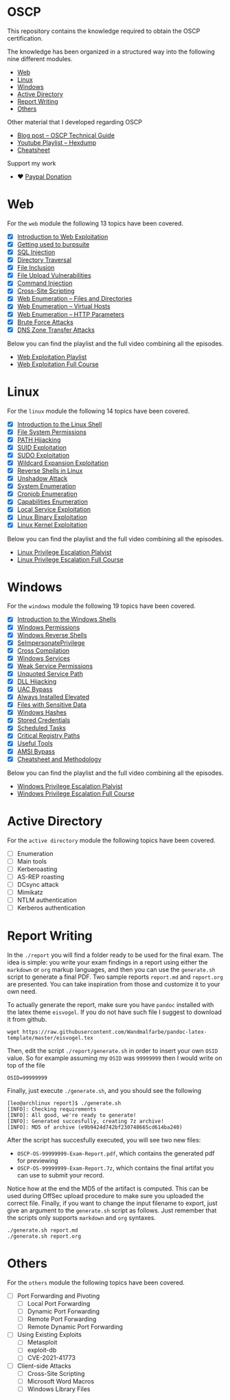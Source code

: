# OSCP

This repository contains the knowledge required to obtain the OSCP certification.

The knowledge has been organized in a structured way into the following nine different modules.

- [Web](./modules/web)
- [Linux](./modules/linux)
- [Windows](./modules/windows)
- [Active Directory](./modules/active-directory)
- [Report Writing](#report-writing)
- [Others]((./modules/others))

Other material that I developed regarding OSCP

- [Blog post – OSCP Technical Guide](https://blog.leonardotamiano.xyz/tech/oscp-technical-guide/)
- [Youtube Playlist – Hexdump](https://www.youtube.com/watch?v=9mrf-WyzkpE&list=PLJnLaWkc9xRgOyupMhNiVFfgvxseWDH5x)
- [Cheatsheet](./cheatsheet.org)

Support my work

- ❤️ [Paypal Donation](https://www.paypal.com/donate/?hosted_button_id=T49GUPRXALYTQ)

# Web

For the `web` module the following 13 topics have been covered. 

- [X] [Introduction to Web Exploitation](./modules/01-web/01-introduction-to-web-exploitation)
- [X] [Getting used to burpsuite](./modules/01-web/02-getting-used-to-burpsuite)
- [X] [SQL Injection](./modules/01-web/03-sql-injection)
- [X] [Directory Traversal](./modules/01-web/04-directory-traversal)
- [X] [File Inclusion](./modules/01-web/05-file-inclusion)
- [X] [File Upload Vulnerabilities](./modules/01-web/06-file-upload-vulnerabilities)
- [X] [Command Injection](https://www.youtube.com/watch?v=F9_wc7J4iMU)
- [X] [Cross-Site Scripting](https://www.youtube.com/watch?v=XdlCWekzMq4)
- [X] [Web Enumeration – Files and Directories](https://www.youtube.com/watch?v=kfkGhuT6Lnc)
- [X] [Web Enumeration – Virtual Hosts](https://www.youtube.com/watch?v=qksFm0HaBN0)
- [X] [Web Enumeration – HTTP Parameters](https://www.youtube.com/watch?v=OlOs31VzhHo)
- [X] [Brute Force Attacks](https://youtu.be/tFNRGMF_bdE)
- [X] [DNS Zone Transfer Attacks](https://youtu.be/IRvHfLhcGVw)

Below you can find the playlist and the full video combining all the episodes.

- [Web Exploitation Playlist](https://www.youtube.com/watch?v=fe5qBuxumRM&list=PLJnLaWkc9xRitBGPK5CcyoWCcPCeTYoqw)
- [Web Exploitation Full Course](https://www.youtube.com/watch?v=ik2p4Rz4QzM&t=1891s)

# Linux

For the `linux` module the following 14 topics have been covered.

- [X] [Introduction to the Linux Shell](https://www.youtube.com/watch?v=YDoKDEfugI4)
- [X] [File System Permissions](https://www.youtube.com/watch?v=ebFrveeBMN0)
- [X] [PATH Hijacking](https://www.youtube.com/watch?v=IPs5xz5aEzk)
- [X] [SUID Exploitation](https://www.youtube.com/watch?v=sQW-Bja7pvE)
- [X] [SUDO Exploitation](https://www.youtube.com/watch?v=GCaCK_BaGig)
- [X] [Wildcard Expansion Exploitation](https://www.youtube.com/watch?v=pKefnEhhGV0)
- [X] [Reverse Shells in Linux](https://www.youtube.com/watch?v=8zt_jIwC7cY)
- [X] [Unshadow Attack](https://www.youtube.com/watch?v=eVlVQHlJC6U)
- [X] [System Enumeration](https://www.youtube.com/watch?v=TddEf8qyuKI)
- [X] [Cronjob Enumeration](https://www.youtube.com/watch?v=BKnGGqy07gc)
- [X] [Capabilities Enumeration](https://www.youtube.com/watch?v=vbjuVTfVFMA)
- [X] [Local Service Exploitation](https://www.youtube.com/watch?v=fXEatXoylqg)
- [X] [Linux Binary Exploitation](https://www.youtube.com/watch?v=C5JUPIvH3t4)
- [X] [Linux Kernel Exploitation](https://www.youtube.com/watch?v=NZ8KcSv8L9U)

Below you can find the playlist and the full video combining all the episodes.

- [Linux Privilege Escalation Plalyist](https://www.youtube.com/watch?v=YDoKDEfugI4&list=PLJnLaWkc9xRiI6Uxygcxrsqlza3KhRy4v)
- [Linux Privilege Escalation Full Course](https://www.youtube.com/watch?v=5Un3ffzokJQ)

# Windows
For the `windows` module the following 19 topics have been covered.

- [X] [Introduction to the Windows Shells](https://www.youtube.com/watch?v=n382EGuJP8Y)
- [X] [Windows Permissions](https://www.youtube.com/watch?v=-3UtOvZDWdk)
- [X] [Windows Reverse Shells](https://www.youtube.com/watch?v=Vwv4IhUH_00)
- [X] [SeImpersonatePrivilege](https://www.youtube.com/watch?v=01ODXD-oqyc)
- [X] [Cross Compilation](https://www.youtube.com/watch?v=LESXa6HLOcc)
- [X] [Windows Services](https://www.youtube.com/watch?v=R9pDCdBWTAk)
- [X] [Weak Service Permissions](https://www.youtube.com/watch?v=8sLagxX4OVs)
- [X] [Unquoted Service Path](https://www.youtube.com/watch?v=Hj3Y40z2dSQ)
- [X] [DLL Hijacking](https://www.youtube.com/watch?v=9BES78zKpok)
- [X] [UAC Bypass](https://www.youtube.com/watch?v=ZhaZJ4Uipqk)
- [X] [Always Installed Elevated](https://www.youtube.com/watch?v=tnGD83COUIQ)
- [X] [Files with Sensitive Data](https://www.youtube.com/watch?v=5zjVDtwyreY)
- [X] [Windows Hashes](https://www.youtube.com/watch?v=UrcMs4FMcpA)
- [X] [Stored Credentials](https://www.youtube.com/watch?v=uzLGG8EsUAU)
- [X] [Scheduled Tasks](https://www.youtube.com/watch?v=NbsJ3mHhoVw)
- [X] [Critical Registry Paths](https://www.youtube.com/watch?v=HCOxY6U6vLQ)
- [X] [Useful Tools](https://www.youtube.com/watch?v=n4YvdB58djg)
- [X] [AMSI Bypass](https://www.youtube.com/watch?v=7IF-cY3vg1c)
- [X] [Cheatsheet and Methodology](https://www.youtube.com/watch?v=XE_V7gQ2YXg)

Below you can find the playlist and the full video combining all the episodes.

- [Windows Privilege Escalation Plalyist](https://www.youtube.com/watch?v=n382EGuJP8Y&list=PLJnLaWkc9xRh8hmNFWyzWMFgAHo8Lgr93)
- [Windows Privilege Escalation Full Course](https://www.youtube.com/watch?v=OmW7351U8cI)

#  Active Directory
For the `active directory` module the following topics have been covered.

- [ ] Enumeration
- [ ] Main tools
- [ ] Kerberoasting
- [ ] AS-REP roasting
- [ ] DCsync attack
- [ ] Mimikatz
- [ ] NTLM authentication
- [ ] Kerberos authentication

# Report Writing

In the `./report` you will find a folder ready to be used for the
final exam. The idea is simple: you write your exam findings in a
report using either the `markdown` or `org` markup languages, and then
you can use the `generate.sh` script to generate a final PDF. Two
sample reports `report.md` and `report.org` are presented. You can
take inspiration from those and customize it to your own need.

To actually generate the report, make sure you have `pandoc` installed
with the latex theme `eisvogel`. If you do not have such file I
suggest to download it from github.

```
wget https://raw.githubusercontent.com/Wandmalfarbe/pandoc-latex-template/master/eisvogel.tex
```

Then, edit the script `./report/generate.sh` in order to insert your own `OSID`
value. So for example assuming my `OSID` was `99999999` then I would
write on top of the file

```
OSID=99999999 
```

Finally, just execute `./generate.sh`, and you should see the
following

```
[leo@archlinux report]$ ./generate.sh 
[INFO]: Checking requirements
[INFO]: All good, we're ready to generate!
[INFO]: Generated succesfully, creating 7z archive!
[INFO]: MD5 of archive (e9b9424d742bf230748665cd614ba240)
```

After the script has succesfully executed, you will see two new files:

- `OSCP-OS-99999999-Exam-Report.pdf`, which contains the generated pdf for previewing
- `OSCP-OS-99999999-Exam-Report.7z`, which contains the final artifat you can use to submit your record. 

Notice how at the end the MD5 of the artifact is computed. This can be
used during OffSec upload procedure to make sure you uploaded the
correct file. Finally, if you want to change the input filename to
export, just give an argument to the `generate.sh` script as
follows. Just remember that the scripts only supports `markdown` and
`org` syntaxes.

```
./generate.sh report.md
./generate.sh report.org
```

# Others

For the `others` module the following topics have been covered.

- [ ] Port Forwarding and Pivoting
  - [ ] Local Port Forwarding
  - [ ] Dynamic Port Forwarding
  - [ ] Remote Port Forwarding
  - [ ] Remote Dynamic Port Forwarding
  
- [ ] Using Existing Exploits
  - [ ] Metasploit
  - [ ] exploit-db
  - [ ] CVE-2021-41773

- [ ] Client-side Attacks
  - [ ] Cross-Site Scripting
  - [ ] Microsoft Word Macros
  - [ ] Windows Library Files
